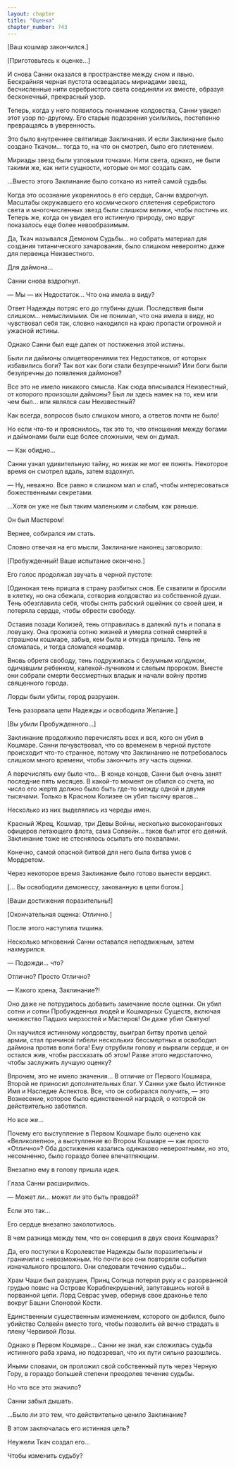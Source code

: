 ```yaml
---
layout: chapter
title: "Оценка"
chapter_number: 743
---
```


[Ваш кошмар закончился.]

[Приготовьтесь к оценке...]

И снова Санни оказался в пространстве между сном и явью. Бескрайняя черная пустота освещалась мириадами звезд, бесчисленные нити серебристого света соединяли их вместе, образуя бесконечный, прекрасный узор.

Теперь, когда у него появилось понимание колдовства, Санни увидел этот узор по-другому. Его старые подозрения усилились, постепенно превращаясь в уверенность.

Это было внутреннее святилище Заклинания. И если Заклинание было создано Ткачом... тогда то, на что он смотрел, было его плетением.

Мириады звезд были узловыми точками. Нити света, однако, не были такими же, как нити сущности, которые он мог создать сам.

...Вместо этого Заклинание было соткано из нитей самой судьбы.

Когда это осознание укоренилось в его сердце, Санни вздрогнул. Масштабы окружавшего его космического сплетения серебристого света и многочисленных звезд были слишком велики, чтобы постичь их. Теперь же, когда он увидел его истинную природу, оно вдруг показалось еще более невообразимым.

Да, Ткач назывался Демоном Судьбы... но собрать материал для создания титанического зачарования, было слишком невероятно даже для первенца Неизвестного.

Для даймона...

Санни снова вздрогнул.

— Мы — их Недостаток... Что она имела в виду?

Ответ Надежды потряс его до глубины души. Последствия были слишком... немыслимыми. Он не понимал, что она имела в виду, но чувствовал себя так, словно находился на краю пропасти огромной и ужасной истины.

Однако Санни был еще далек от постижения этой истины.

Были ли даймоны олицетворениями тех Недостатков, от которых избавились боги? Так вот как боги стали безупречными? Или боги были безупречны до появления даймонов?

Все это не имело никакого смысла. Как сюда вписывался Неизвестный, от которого произошли даймоны? Был ли здесь намек на то, кем или чем был... или являлся сам Неизвестный?

Как всегда, вопросов было слишком много, а ответов почти не было!

Но если что-то и прояснилось, так это то, что отношения между богами и даймонами были еще более сложными, чем он думал.

— Как обидно...

Санни узнал удивительную тайну, но никак не мог ее понять. Некоторое время он смотрел вдаль, затем вздохнул.

— Ну, неважно. Все равно я слишком мал и слаб, чтобы интересоваться божественными секретами.

...Хотя он уже не был таким маленьким и слабым, как раньше.

Он был Мастером!

Вернее, собирался им стать.

Словно отвечая на его мысли, Заклинание наконец заговорило:

[Пробужденный! Ваше испытание окончено.]

Его голос продолжал звучать в черной пустоте:

[Одинокая тень пришла в страну разбитых снов. Ее схватили и бросили в клетку, но она сбежала, сотворив колдовство из собственной души. Тень обезглавила себя, чтобы снять рабский ошейник со своей шеи, и потеряла сердце, чтобы обрести свободу.

Оставив позади Колизей, тень отправилась в далекий путь и попала в ловушку. Она прожила сотню жизней и умерла сотней смертей в страшном кошмаре, забыв, кем была и откуда пришла. Тень не сломалась, и тогда сломался кошмар.

Вновь обретя свободу, тень подружилась с безумным колдуном, одичавшим ребенком, калекой-лучником и слепым пророком. Вместе они собрали смерти бессмертных владык и начали войну против священного города.

Лорды были убиты, город разрушен.

Тень разорвала цепи Надежды и освободила Желание.]

[Вы убили Пробужденного...]

Заклинание продолжило перечислять всех и вся, кого он убил в Кошмаре. Санни почувствовал, что со временем в черной пустоте происходит что-то странное, потому что Заклинанию не потребовалось слишком много времени, чтобы закончить эту часть оценки.

А перечислять ему было что... В конце концов, Санни был очень занят последние пять месяцев. В какой-то момент он сбился со счета, но число его жертв должно было быть где-то между одной и двумя тысячами. Только в Красном Колизее он убил тысячу врагов...

Несколько из них выделялись из череды имен.

Красный Жрец, Кошмар, три Девы Войны, несколько высокоранговых офицеров летающего флота, сама Солвейн... таков был итог его деяний. Заклинание тоже не стеснялось осыпать его похвалами.

Конечно, самой опасной битвой для него была битва умов с Мордретом.

Через некоторое время Заклинание было готово вынести вердикт.

[... Вы освободили демонессу, закованную в цепи богом.]

[Ваши достижения поразительны!]

[Окончательная оценка: Отлично.]

После этого наступила тишина.

Несколько мгновений Санни оставался неподвижным, затем нахмурился.

— Подожди... что?

Отлично? Просто Отлично?

— Какого хрена, Заклинание?!

Оно даже не потрудилось добавить замечание после оценки. Он убил сотни и сотни Пробужденных людей и Кошмарных Существ, включая множество Падших мерзостей и Мастеров! Он даже убил Святую!

Он научился истинному колдовству, выиграл битву против целой армии, стал причиной гибели нескольких бессмертных и освободил даймона против воли бога! Ему отрубили голову и вырвали сердце, и он остался жив, чтобы рассказать об этом! Разве этого недостаточно, чтобы заслужить лучшую оценку?

Впрочем, это не имело значения... В отличие от Первого Кошмара, Второй не приносил дополнительных благ. У Санни уже было Истинное Имя и Наследие Аспектов. Все, что он собирался получить, — это Вознесение, которое было единственной наградой, о которой он действительно заботился.

Но все же...

Почему его выступление в Первом Кошмаре было оценено как «Великолепно», а выступление во Втором Кошмаре — как просто «Отлично»? Оба достижения казались одинаково невероятными, но это, несомненно, было гораздо более впечатляющим.

Внезапно ему в голову пришла идея.

Глаза Санни расширились.

— Может ли... может ли это быть правдой?

Если это так...

Его сердце внезапно заколотилось.

В чем разница между тем, что он совершил в двух своих Кошмарах?

Да, его поступки в Королевстве Надежды были поразительны и граничили с невозможным. Но почти все они повторяли события изначального прошлого. Они следовали течению судьбы...

Храм Чаши был разрушен, Принц Солнца потерял руку и с разорванной грудью повис на Острове Кораблекрушений, запутавшись ногой в порванной цепи. Лорд Севрас умер, обернув свое драконье тело вокруг Башни Слоновой Кости.

Единственным существенным изменением, которого он добился, было убийство Солвейн вместо того, чтобы позволить ей вечно страдать в плену Червивой Лозы.

Однако в Первом Кошмаре... Санни не знал, как сложилась судьба истинного раба храма, но подозревал, что их пути сильно разошлись.

Иными словами, он проложил свой собственный путь через Черную Гору, в гораздо большей степени преодолев течение судьбы.

Но что все это значило?

Санни забыл дышать.

...Было ли это тем, что действительно ценило Заклинание?

В этом заключалась его истинная цель?

Неужели Ткач создал его...

Чтобы изменить судьбу?